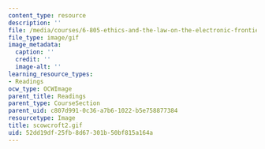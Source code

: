 ```yaml
---
content_type: resource
description: ''
file: /media/courses/6-805-ethics-and-the-law-on-the-electronic-frontier-fall-2005/52dd19df25fb8d67301b50bf815a164a_scowcroft2.gif
file_type: image/gif
image_metadata:
  caption: ''
  credit: ''
  image-alt: ''
learning_resource_types:
- Readings
ocw_type: OCWImage
parent_title: Readings
parent_type: CourseSection
parent_uid: c807d991-0c36-a7b6-1022-b5e758877384
resourcetype: Image
title: scowcroft2.gif
uid: 52dd19df-25fb-8d67-301b-50bf815a164a
---
```

